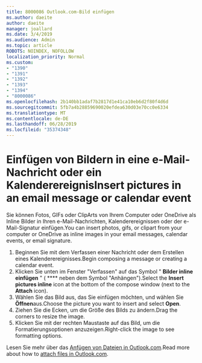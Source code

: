 ```yaml
---
title: 8000086 Outlook.com-Bild einfügen
ms.author: daeite
author: daeite
manager: joallard
ms.date: 3/4/2019
ms.audience: Admin
ms.topic: article
ROBOTS: NOINDEX, NOFOLLOW
localization_priority: Normal
ms.custom:
- "1390"
- "1391"
- "1392"
- "1393"
- "1394"
- "8000086"
ms.openlocfilehash: 2b140bb1adaf7b2817d1e41ca10eb6d2f80f4d6d
ms.sourcegitcommit: 5fb7a4b28859690020efdea630d03e70cc0e6334
ms.translationtype: MT
ms.contentlocale: de-DE
ms.lasthandoff: 06/28/2019
ms.locfileid: "35374348"
---
```

# <a name="insert-pictures-in-an-email-message-or-calendar-event"></a><span data-ttu-id="bc89e-102">Einfügen von Bildern in eine e-Mail-Nachricht oder ein Kalenderereignis</span><span class="sxs-lookup"><span data-stu-id="bc89e-102">Insert pictures in an email message or calendar event</span></span>

<span data-ttu-id="bc89e-103">Sie können Fotos, GIFs oder ClipArts von Ihrem Computer oder OneDrive als Inline Bilder in Ihren e-Mail-Nachrichten, Kalenderereignissen oder der e-Mail-Signatur einfügen.</span><span class="sxs-lookup"><span data-stu-id="bc89e-103">You can insert photos, gifs, or clipart from your computer or OneDrive as inline images in your email messages, calendar events, or email signature.</span></span>

1. <span data-ttu-id="bc89e-104">Beginnen Sie mit dem Verfassen einer Nachricht oder dem Erstellen eines Kalenderereignisses.</span><span class="sxs-lookup"><span data-stu-id="bc89e-104">Begin composing a message or creating a calendar event.</span></span>
2. <span data-ttu-id="bc89e-105">Klicken Sie unten im Fenster "Verfassen" auf das Symbol " **Bilder inline einfügen** " ( \*\*\*\* neben dem Symbol "Anhängen").</span><span class="sxs-lookup"><span data-stu-id="bc89e-105">Select the **Insert pictures inline** icon at the bottom of the compose window (next to the **Attach** icon).</span></span>
3. <span data-ttu-id="bc89e-106">Wählen Sie das Bild aus, das Sie einfügen möchten, und wählen Sie **Öffnen**aus.</span><span class="sxs-lookup"><span data-stu-id="bc89e-106">Choose the picture you want to insert and select **Open**.</span></span>
4. <span data-ttu-id="bc89e-107">Ziehen Sie die Ecken, um die Größe des Bilds zu ändern.</span><span class="sxs-lookup"><span data-stu-id="bc89e-107">Drag the corners to resize the image.</span></span>
5. <span data-ttu-id="bc89e-108">Klicken Sie mit der rechten Maustaste auf das Bild, um die Formatierungsoptionen anzuzeigen.</span><span class="sxs-lookup"><span data-stu-id="bc89e-108">Right-click the image to see formatting options.</span></span>

<span data-ttu-id="bc89e-109">Lesen Sie mehr über das [Anfügen von Dateien in Outlook.com](https://support.office.com/article/8d7c1ea7-4e5f-44ce-bb6e-c5fcc92ba9ab).</span><span class="sxs-lookup"><span data-stu-id="bc89e-109">Read more about how to [attach files in Outlook.com](https://support.office.com/article/8d7c1ea7-4e5f-44ce-bb6e-c5fcc92ba9ab).</span></span>